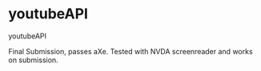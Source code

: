 # youtubeAPI
youtubeAPI

Final Submission, passes aXe.
Tested with NVDA screenreader and works on submission.
